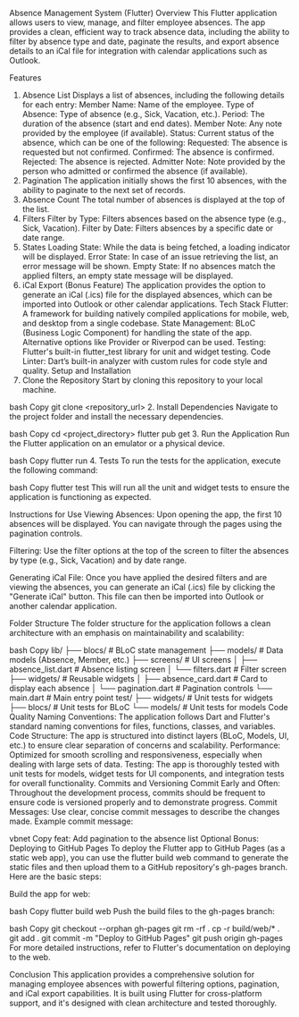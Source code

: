 Absence Management System (Flutter)
Overview
This Flutter application allows users to view, manage, and filter employee absences. The app provides a clean, efficient way to track absence data, including the ability to filter by absence type and date, paginate the results, and export absence details to an iCal file for integration with calendar applications such as Outlook.

Features
1. Absence List
Displays a list of absences, including the following details for each entry:
Member Name: Name of the employee.
Type of Absence: Type of absence (e.g., Sick, Vacation, etc.).
Period: The duration of the absence (start and end dates).
Member Note: Any note provided by the employee (if available).
Status: Current status of the absence, which can be one of the following:
Requested: The absence is requested but not confirmed.
Confirmed: The absence is confirmed.
Rejected: The absence is rejected.
Admitter Note: Note provided by the person who admitted or confirmed the absence (if available).
2. Pagination
The application initially shows the first 10 absences, with the ability to paginate to the next set of records.
3. Absence Count
The total number of absences is displayed at the top of the list.
4. Filters
Filter by Type: Filters absences based on the absence type (e.g., Sick, Vacation).
Filter by Date: Filters absences by a specific date or date range.
5. States
Loading State: While the data is being fetched, a loading indicator will be displayed.
Error State: In case of an issue retrieving the list, an error message will be shown.
Empty State: If no absences match the applied filters, an empty state message will be displayed.
6. iCal Export (Bonus Feature)
The application provides the option to generate an iCal (.ics) file for the displayed absences, which can be imported into Outlook or other calendar applications.
Tech Stack
Flutter: A framework for building natively compiled applications for mobile, web, and desktop from a single codebase.
State Management: BLoC (Business Logic Component) for handling the state of the app. Alternative options like Provider or Riverpod can be used.
Testing: Flutter's built-in flutter_test library for unit and widget testing.
Code Linter: Dart’s built-in analyzer with custom rules for code style and quality.
Setup and Installation
1. Clone the Repository
Start by cloning this repository to your local machine.

bash
Copy
git clone <repository_url>
2. Install Dependencies
Navigate to the project folder and install the necessary dependencies.

bash
Copy
cd <project_directory>
flutter pub get
3. Run the Application
Run the Flutter application on an emulator or a physical device.

bash
Copy
flutter run
4. Tests
To run the tests for the application, execute the following command:

bash
Copy
flutter test
This will run all the unit and widget tests to ensure the application is functioning as expected.

Instructions for Use
Viewing Absences: Upon opening the app, the first 10 absences will be displayed. You can navigate through the pages using the pagination controls.

Filtering: Use the filter options at the top of the screen to filter the absences by type (e.g., Sick, Vacation) and by date range.

Generating iCal File: Once you have applied the desired filters and are viewing the absences, you can generate an iCal (.ics) file by clicking the "Generate iCal" button. This file can then be imported into Outlook or another calendar application.

Folder Structure
The folder structure for the application follows a clean architecture with an emphasis on maintainability and scalability:

bash
Copy
lib/
├── blocs/               # BLoC state management
├── models/              # Data models (Absence, Member, etc.)
├── screens/             # UI screens
│   ├── absence_list.dart  # Absence listing screen
│   └── filters.dart       # Filter screen
├── widgets/             # Reusable widgets
│   ├── absence_card.dart  # Card to display each absence
│   └── pagination.dart    # Pagination controls
└── main.dart            # Main entry point
test/
├── widgets/             # Unit tests for widgets
├── blocs/               # Unit tests for BLoC
└── models/              # Unit tests for models
Code Quality
Naming Conventions: The application follows Dart and Flutter's standard naming conventions for files, functions, classes, and variables.
Code Structure: The app is structured into distinct layers (BLoC, Models, UI, etc.) to ensure clear separation of concerns and scalability.
Performance: Optimized for smooth scrolling and responsiveness, especially when dealing with large sets of data.
Testing: The app is thoroughly tested with unit tests for models, widget tests for UI components, and integration tests for overall functionality.
Commits and Versioning
Commit Early and Often: Throughout the development process, commits should be frequent to ensure code is versioned properly and to demonstrate progress.
Commit Messages: Use clear, concise commit messages to describe the changes made.
Example commit message:

vbnet
Copy
feat: Add pagination to the absence list
Optional Bonus: Deploying to GitHub Pages
To deploy the Flutter app to GitHub Pages (as a static web app), you can use the flutter build web command to generate the static files and then upload them to a GitHub repository's gh-pages branch. Here are the basic steps:

Build the app for web:

bash
Copy
flutter build web
Push the build files to the gh-pages branch:

bash
Copy
git checkout --orphan gh-pages
git rm -rf .
cp -r build/web/* .
git add .
git commit -m "Deploy to GitHub Pages"
git push origin gh-pages
For more detailed instructions, refer to Flutter's documentation on deploying to the web.

Conclusion
This application provides a comprehensive solution for managing employee absences with powerful filtering options, pagination, and iCal export capabilities. It is built using Flutter for cross-platform support, and it's designed with clean architecture and tested thoroughly.
